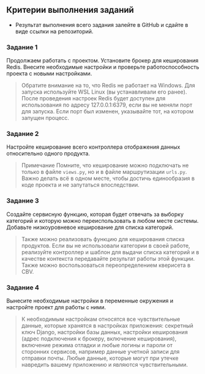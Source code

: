 ## Критерии выполнения заданий

* Результат выполнения всего задания залейте в GitHub и сдайте в виде ссылки на репозиторий.

### Задание 1

Продолжаем работать с проектом. Установите брокер для кеширования Redis. Внесите необходимые настройки и проверьте
работоспособность проекта с новыми настройками.

> Обратите внимание на то, что Redis не работает на Windows. Для запуска используйте WSL Linux (вы устанавливали его
> ранее).
> После проведения настроек Redis будет доступен для использования по адресу 127.0.0.1:6379, если вы не меняли порт для
> запуска. Если порт был изменен, указывайте тот, на котором запущен процесс.

### Задание 2

Настройте кеширование всего контроллера отображения данных относительно одного продукта.

> Примечание
> Помните, что кеширование можно подключать не только в файле `views.py`, но и в файле маршрутизации `urls.py`. Важно
> делать
> всё в одном месте, чтобы достичь единообразия в коде проекта и не запутаться впоследствии.

### Задание 3

Создайте сервисную функцию, которая будет отвечать за выборку категорий и которую можно переиспользовать в любом месте
системы. Добавьте низкоуровневое кеширование для списка категорий.

> Также можно реализовать функцию для кеширования списка продуктов. Если вы не использовали категории в своей работе,
> реализуйте контроллер и шаблон для выдачи списка категорий и в качестве контекста передавайте результат работы этой
> функции. Также можно воспользоваться переопределением кверисета в CBV.

### Задание 4

Вынесите необходимые настройки в переменные окружения и настройте проект для работы с ними.

> К необходимым настройкам относятся все чувствительные данные, которые хранятся в настройках приложения: секретный ключ
> Django, настройки базы данных, настройки кеширования (адрес подключения к брокеру, включение кеширования), включение
> режима отладки и любые логины и пароли от сторонних сервисов, например данные учетной записи для отправки почты. Любые
> данные, которые могут при утечке навредить вашему приложению и являются чувствительными.